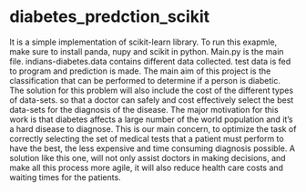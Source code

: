 # diabetes_predction_scikit

It is a simple implementation of scikit-learn library. 
To run this exapmle, make sure to install panda, nupy and scikit in python.
Main.py is the main file. indians-diabetes.data contains different data collected.
test data is fed to program and prediction is made.
The main aim of this project is the classification that can be performed to determine if a person is diabetic. The solution for this problem will also include the cost of the different types of data-sets. so that a doctor can safely and cost effectively select the best data-sets for the diagnosis of the disease. The major motivation for this work is that diabetes affects a large number of the world population and it’s a hard disease to diagnose. This is our main concern, to optimize the task of correctly selecting the set of medical tests that a patient must perform to have the best, the less expensive and time consuming diagnosis possible. A solution like this one, will not only assist doctors in making decisions, and make all this process more agile, it will also reduce health care costs and waiting times for the patients.
